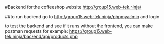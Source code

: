 #Backend for the coffeeshop website http://group15.web-tek.ninja/

##to run backend go to http://group15.web-tek.ninja/phpmyadmin and login

to test the backend and see if it runs without the frontend, you can make postman requests for example: https://group15.web-tek.ninja/backend/api/products.php
